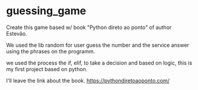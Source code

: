 # guessing_game

Create this game based w/ book "Python direto ao ponto" of author Estevão. 

We used the lib random for user guess the number and the service answer using the phrases on the programm. 

we used the process the if, elif, to take a decision and based on logic, this is my first project based on python. 

I'll leave the link about the book.
https://pythondiretoaoponto.com/